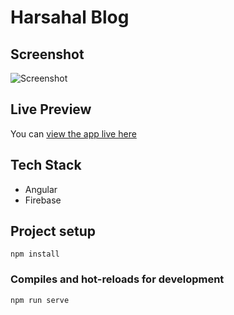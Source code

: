 # Harsahal Blog


## Screenshot
![Screenshot](https://github.com/hraverkar/HarshalBlogs/blob/master/screenshot/ezgif.com-optimize.gif)

## Live Preview

You can [view the app live here](https://harshalblog.herokuapp.com/)

## Tech Stack

* Angular
* Firebase

## Project setup
```
npm install
```

### Compiles and hot-reloads for development
```
npm run serve
```
